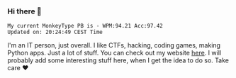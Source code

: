 ### Hi there 👋
<!-- PB START -->
```
My current MonkeyType PB is - WPM:94.21 Acc:97.42
Updated on: 20:24:49 CEST Time
```
<!-- PB END -->
I'm an IT person, just overall. I like CTFs, hacking, coding games, making Python apps. Just a lot of stuff.
You can check out my website [here](https://skill3472.github.io/).
I will probably add some interesting stuff here, when I get the idea to do so. Take care ❤️
